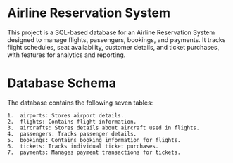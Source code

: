 # Airline Reservation System

This project is a SQL-based database for an Airline Reservation System designed to manage flights, passengers, bookings, and payments. It tracks flight schedules, seat availability, customer details, and ticket purchases, with features for analytics and reporting.

# Database Schema

The database contains the following seven tables:

	1.	airports: Stores airport details.
	2.	flights: Contains flight information.
	3.	aircrafts: Stores details about aircraft used in flights.
	4.	passengers: Tracks passenger details.
	5.	bookings: Contains booking information for flights.
	6.	tickets: Tracks individual ticket purchases.
	7.	payments: Manages payment transactions for tickets.